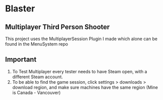 # Blaster

## Multiplayer Third Person Shooter

This project uses the MultiplayerSession Plugin I made which alone can be found in the MenuSystem repo

## Important

1. To Test Multiplayer every tester needs to have Steam open, with a different Steam account.
2. To be able to find the game session, click settings > downloads > download region, and make sure machines have the same region (Mine is Canada - Vancouver)